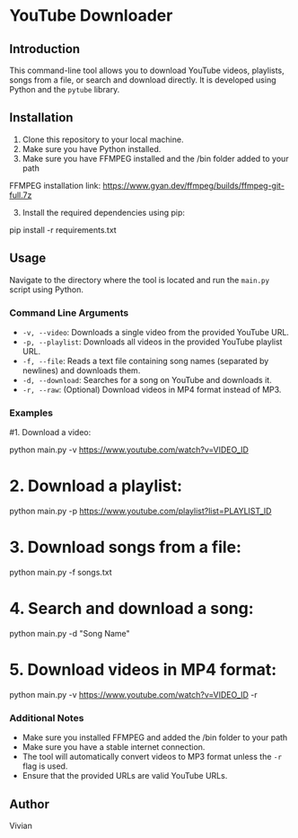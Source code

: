# YouTube Downloader

## Introduction
This command-line tool allows you to download YouTube videos, playlists, songs from a file, or search and download directly. It is developed using Python and the `pytube` library.

## Installation
1. Clone this repository to your local machine.
2. Make sure you have Python installed.
3. Make sure you have FFMPEG installed and the /bin folder added to your path

FFMPEG installation link: https://www.gyan.dev/ffmpeg/builds/ffmpeg-git-full.7z

3. Install the required dependencies using pip:

pip install -r requirements.txt


## Usage
Navigate to the directory where the tool is located and run the `main.py` script using Python.

### Command Line Arguments
- `-v, --video`: Downloads a single video from the provided YouTube URL.
- `-p, --playlist`: Downloads all videos in the provided YouTube playlist URL.
- `-f, --file`: Reads a text file containing song names (separated by newlines) and downloads them.
- `-d, --download`: Searches for a song on YouTube and downloads it.
- `-r, --raw`: (Optional) Download videos in MP4 format instead of MP3.

### Examples

#1. Download a video:

python main.py -v https://www.youtube.com/watch?v=VIDEO_ID


# 2. Download a playlist:

python main.py -p https://www.youtube.com/playlist?list=PLAYLIST_ID


# 3. Download songs from a file:

python main.py -f songs.txt


# 4. Search and download a song:

python main.py -d "Song Name"


# 5. Download videos in MP4 format:

python main.py -v https://www.youtube.com/watch?v=VIDEO_ID -r


### Additional Notes
- Make sure you installed FFMPEG and added the /bin folder to your path
- Make sure you have a stable internet connection.
- The tool will automatically convert videos to MP3 format unless the `-r` flag is used.
- Ensure that the provided URLs are valid YouTube URLs.

## Author
Vivian

